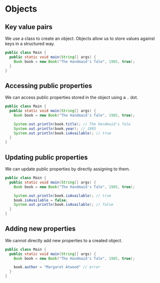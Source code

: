 # Objects

<Vimeo id="1006678448" />

## Key value pairs

We use a class to create an object. Objects allow us to store values against
keys in a structured way.

```java
public class Main {
  public static void main(String[] args) {
    Book book = new Book("The Handmaid's Tale", 1985, true);
  }
}
```

## Accessing public properties

We can access public properties stored in the object using a `.` dot.

```java
public class Main {
  public static void main(String[] args) {
    Book book = new Book("The Handmaid's Tale", 1985, true);

    System.out.println(book.title); // The Handmaid's Tale
    System.out.println(book.year); // 1985
    System.out.println(book.isAvailable); // true
  }
}
```

## Updating public properties

We can update public properties by directly assigning to them.

```java
public class Main {
  public static void main(String[] args) {
    Book book = new Book("The Handmaid's Tale", 1985, true);

    System.out.println(book.isAvailable); // true
    book.isAvailable = false;
    System.out.println(book.isAvailable); // false
  }
}
```

## Adding new properties

We cannot directly add new properties to a created object.

```java
public class Main {
  public static void main(String[] args) {
    Book book = new Book("The Handmaid's Tale", 1985, true);

    book.author = "Margaret Atwood" // error
  }
}
```
